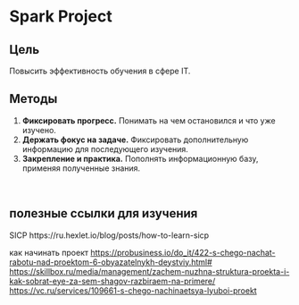 <h1>Spark Project</h1>

<h2>Цель</h2>

<p>
Повысить эффективность обучения в сфере IT.
</p>

<h2>Методы</h2>

<ol>
<li><b>Фиксировать прогресс.</b> Понимать на чем остановился и что уже изучено.</li>
<li><b>Держать фокус на задаче.</b> Фиксировать дополнительную информацию для последующего изучения.</li>
<li><b>Закрепление и практика.</b> Пополнять информационную базу, применяя полученные знания.</li>
</ol>
<br>
<h2>полезные ссылки для изучения</h2>
SICP
https://ru.hexlet.io/blog/posts/how-to-learn-sicp

как начинать проект
https://probusiness.io/do_it/422-s-chego-nachat-rabotu-nad-proektom-6-obyazatelnykh-deystviy.html#
https://skillbox.ru/media/management/zachem-nuzhna-struktura-proekta-i-kak-sobrat-eye-za-sem-shagov-razbiraem-na-primere/
https://vc.ru/services/109661-s-chego-nachinaetsya-lyuboi-proekt
